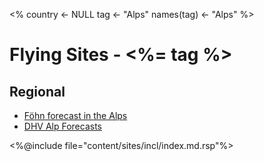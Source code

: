 <%
country <- NULL
tag <- "Alps"
names(tag) <- "Alps"
%>
# Flying Sites - <%= tag %>

## Regional

* [Föhn forecast in the Alps](https://www.windinfo.eu/wettervorhersage/foehndiagramme/)
* [DHV Alp Forecasts](https://www.dhv.de/2/piloteninfos/wetter/)

<%@include file="content/sites/incl/index.md.rsp"%>

